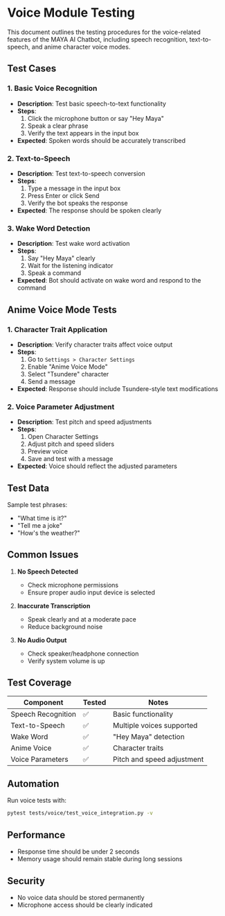# Voice Module Testing

This document outlines the testing procedures for the voice-related features of the MAYA AI Chatbot, including speech recognition, text-to-speech, and anime character voice modes.

## Test Cases

### 1. Basic Voice Recognition
- **Description**: Test basic speech-to-text functionality
- **Steps**:
  1. Click the microphone button or say "Hey Maya"
  2. Speak a clear phrase
  3. Verify the text appears in the input box
- **Expected**: Spoken words should be accurately transcribed

### 2. Text-to-Speech
- **Description**: Test text-to-speech conversion
- **Steps**:
  1. Type a message in the input box
  2. Press Enter or click Send
  3. Verify the bot speaks the response
- **Expected**: The response should be spoken clearly

### 3. Wake Word Detection
- **Description**: Test wake word activation
- **Steps**:
  1. Say "Hey Maya" clearly
  2. Wait for the listening indicator
  3. Speak a command
- **Expected**: Bot should activate on wake word and respond to the command

## Anime Voice Mode Tests

### 1. Character Trait Application
- **Description**: Verify character traits affect voice output
- **Steps**:
  1. Go to `Settings > Character Settings`
  2. Enable "Anime Voice Mode"
  3. Select "Tsundere" character
  4. Send a message
- **Expected**: Response should include Tsundere-style text modifications

### 2. Voice Parameter Adjustment
- **Description**: Test pitch and speed adjustments
- **Steps**:
  1. Open Character Settings
  2. Adjust pitch and speed sliders
  3. Preview voice
  4. Save and test with a message
- **Expected**: Voice should reflect the adjusted parameters

## Test Data

Sample test phrases:
- "What time is it?"
- "Tell me a joke"
- "How's the weather?"

## Common Issues

1. **No Speech Detected**
   - Check microphone permissions
   - Ensure proper audio input device is selected
   
2. **Inaccurate Transcription**
   - Speak clearly and at a moderate pace
   - Reduce background noise
   
3. **No Audio Output**
   - Check speaker/headphone connection
   - Verify system volume is up

## Test Coverage

| Component | Tested | Notes |
|-----------|--------|-------|
| Speech Recognition | ✅ | Basic functionality |
| Text-to-Speech | ✅ | Multiple voices supported |
| Wake Word | ✅ | "Hey Maya" detection |
| Anime Voice | ✅ | Character traits |
| Voice Parameters | ✅ | Pitch and speed adjustment |

## Automation

Run voice tests with:
```bash
pytest tests/voice/test_voice_integration.py -v
```

## Performance
- Response time should be under 2 seconds
- Memory usage should remain stable during long sessions

## Security
- No voice data should be stored permanently
- Microphone access should be clearly indicated
